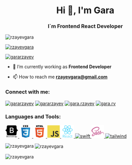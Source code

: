 <h1 align="center">Hi 👋, I'm Gara</h1>
<h3 align="center">I`m Frontend React Developer</h3>

<p align="left"> <img src="https://komarev.com/ghpvc/?username=rzayevgara&label=Profile%20views&color=0e75b6&style=flat" alt="rzayevgara" /> </p>

<p align="left"> <a href="https://github.com/ryo-ma/github-profile-trophy"><img src="https://github-profile-trophy.vercel.app/?username=rzayevgara" alt="rzayevgara" /></a> </p>

<p align="left"> <a href="https://twitter.com/gararzayev" target="blank"><img src="https://img.shields.io/twitter/follow/gararzayev?logo=twitter&style=for-the-badge" alt="gararzayev" /></a> </p>

- 🌱 I’m currently working as **Frontend Developer**

- 📫 How to reach me **rzayevgara@gmail.com**

<h3 align="left">Connect with me:</h3>
<p align="left">
<a href="https://twitter.com/gararzayev" target="blank"><img align="center" src="https://raw.githubusercontent.com/rahuldkjain/github-profile-readme-generator/master/src/images/icons/Social/twitter.svg" alt="gararzayev" height="30" width="40" /></a>
<a href="https://linkedin.com/in/gararzayev" target="blank"><img align="center" src="https://raw.githubusercontent.com/rahuldkjain/github-profile-readme-generator/master/src/images/icons/Social/linked-in-alt.svg" alt="gararzayev" height="30" width="40" /></a>
<a href="https://fb.com/gara.rzayev" target="blank"><img align="center" src="https://raw.githubusercontent.com/rahuldkjain/github-profile-readme-generator/master/src/images/icons/Social/facebook.svg" alt="gara.rzayev" height="30" width="40" /></a>
<a href="https://instagram.com/gara.rv" target="blank"><img align="center" src="https://raw.githubusercontent.com/rahuldkjain/github-profile-readme-generator/master/src/images/icons/Social/instagram.svg" alt="gara.rv" height="30" width="40" /></a>
</p>

<h3 align="left">Languages and Tools:</h3>
<p align="left"> 
  <a href="https://getbootstrap.com" target="_blank" rel="noreferrer"> 
    <img src="https://raw.githubusercontent.com/devicons/devicon/master/icons/bootstrap/bootstrap-plain-wordmark.svg" alt="bootstrap" width="40" height="40"/> 
  </a> 
  <a href="https://www.w3schools.com/css/" target="_blank" rel="noreferrer"> 
    <img src="https://raw.githubusercontent.com/devicons/devicon/master/icons/css3/css3-original-wordmark.svg" alt="css3" width="40" height="40"/> 
  </a> 
  <a href="https://www.w3.org/html/" target="_blank" rel="noreferrer"> 
    <img src="https://raw.githubusercontent.com/devicons/devicon/master/icons/html5/html5-original-wordmark.svg" alt="html5" width="40" height="40"/>
  </a> 
  <a href="https://developer.mozilla.org/en-US/docs/Web/JavaScript" target="_blank" rel="noreferrer"> 
    <img src="https://raw.githubusercontent.com/devicons/devicon/master/icons/javascript/javascript-original.svg" alt="javascript" width="40" height="40"/> 
  </a> 
  <a href="https://reactjs.org/" target="_blank" rel="noreferrer"> 
    <img src="https://raw.githubusercontent.com/devicons/devicon/master/icons/react/react-original-wordmark.svg" alt="react" width="40" height="40"/>
  </a> 
  <a href="https://www.swift.org/" target="_blank" rel="noreferrer"> 
    <img src="https://user-images.githubusercontent.com/89863203/219112562-271dceb9-608d-4d79-a3a7-f862a5c66823.svg" alt="swift" width="40" height="40"/>
  </a> 
  <a href="https://sass-lang.com" target="_blank" rel="noreferrer"> 
    <img src="https://raw.githubusercontent.com/devicons/devicon/master/icons/sass/sass-original.svg" alt="sass" width="40" height="40"/> 
  </a> 
  <a href="https://tailwindcss.com/" target="_blank" rel="noreferrer"> 
    <img src="https://www.vectorlogo.zone/logos/tailwindcss/tailwindcss-icon.svg" alt="tailwind" width="40" height="40"/> 
  </a> 
</p>

<p><img align="left" src="https://github-readme-stats.vercel.app/api/top-langs?username=rzayevgara&show_icons=true&locale=en&layout=compact" alt="rzayevgara" /></p>

<p>&nbsp;<img align="center" src="https://github-readme-stats.vercel.app/api?username=rzayevgara&show_icons=true&locale=en" alt="rzayevgara" /></p>

<p><img align="center" src="https://github-readme-streak-stats.herokuapp.com/?user=rzayevgara&theme=dark" alt="rzayevgara" /></p>

